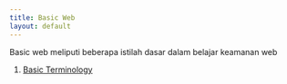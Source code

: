 ```yaml
---
title: Basic Web
layout: default
---
```


Basic web meliputi beberapa istilah dasar dalam belajar keamanan web

<ol>
	<li><a href="basic.html">Basic Terminology</a></li>
</ol>
